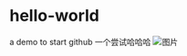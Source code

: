 # hello-world
a demo to start github
一个尝试哈哈哈
![图片](https://github.com/Snow-Pigeon/hello-world/assets/128674899/8f6ccfd1-777c-45ab-ba50-0a14e146dc34)
